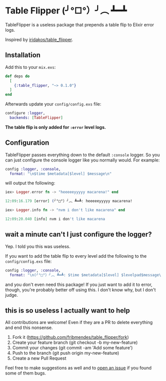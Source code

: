 # Table Flipper (╯°□°）╯︵ ┻━┻

TableFlipper is a useless package that prepends a table flip to Elixir
error logs.

Inspired by [iridakos/table_flipper](https://github.com/iridakos/table_flipper).

## Installation

Add this to your `mix.exs`:

```elixir
def deps do
  [
    {:table_flipper, "~> 0.1.0"}
  ]
end
```

Afterwards update your `config/config.exs` file:

```elixir
configure :logger,
  backends: [TableFlipper]
```

**The table flip is only added for `:error` level logs.**

## Configuration

TableFlipper passes everything down to the default `:console` logger. So you can
just configure the console logger like you normally would. For example:

```elixir
config :logger, :console,
  format: "\n$time $metadata[$level] $message\n"
```

will output the following:

```elixir
iex> Logger.error fn -> "heeeeeyyyyy macarena!" end

12:09:16.179 [error] (╯°□°）╯︵ ┻━┻: heeeeeyyyyy macarena!

iex> Logger.info fn -> "nvm i don't like macarena" end

12:09:20.040 [info] nvm i don't like macarena
```

## wait a minute can't I just configure the logger?

Yep. I told you this was useless.

If you want to add the table flip to every level add the following to the
`config/config.exs` file:

```elixir
config :logger, :console,
  format: "\n(╯°□°）╯︵ ┻━┻: $time $metadata[$level] $levelpad$message\n"
```
 and you don't even need this package! If you just want to add it to error,
 though, you're probably better off using this. I don't know why, but I don't
 judge.

## this is so useless I actually want to help

All contributions are welcome! Even if they are a PR to delete everything and
end this nonsense.

1. Fork it (https://github.com/fribmendes/table_flipper/fork)
2. Create your feature branch (git checkout -b my-new-feature)
3. Commit your changes (git commit -am 'Add some feature')
4. Push to the branch (git push origin my-new-feature)
5. Create a new Pull Request

Feel free to make suggestions as well and to [open an
issue](https://github.com/fribmendes/table_flipper/issues/new) if you found some of
them bugs.
